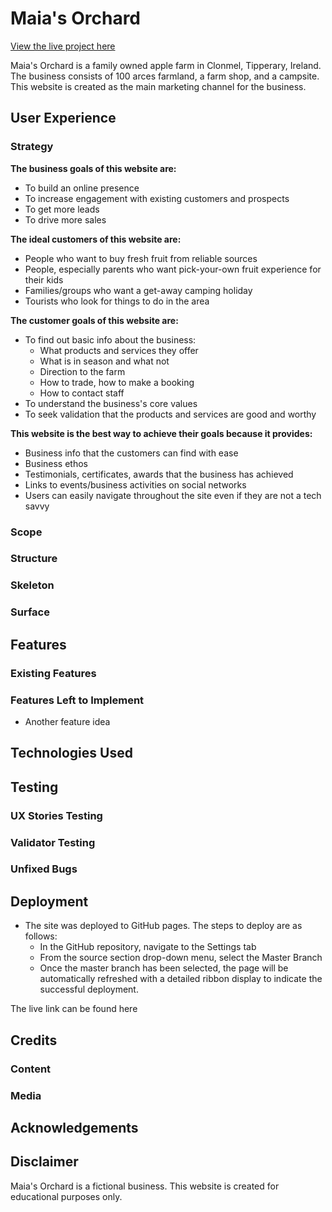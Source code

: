 # Maia's Orchard
[View the live project here]()

  Maia's Orchard is a family owned apple farm in Clonmel, Tipperary, Ireland. The business consists of 100 arces farmland, a farm shop, and a campsite. This website is created as the main marketing channel for the business.

## User Experience
### Strategy
  __The business goals of this website are:__
  - To build an online presence
  - To increase engagement with existing customers and prospects
  - To get more leads
  - To drive more sales

  __The ideal customers of this website are:__
  - People who want to buy fresh fruit from reliable sources
  - People, especially parents who want pick-your-own fruit experience for their kids
  - Families/groups who want a get-away camping holiday
  - Tourists who look for things to do in the area

  __The customer goals of this website are:__
  - To find out basic info about the business:
    - What products and services they offer
    - What is in season and what not
    - Direction to the farm
    - How to trade, how to make a booking
    - How to contact staff
  - To understand the business's core values
  - To seek validation that the products and services are good and worthy

  __This website is the best way to achieve their goals because it provides:__
  - Business info that the customers can find with ease
  - Business ethos
  - Testimonials, certificates, awards that the business has achieved
  - Links to events/business activities on social networks
  - Users can easily navigate throughout the site even if they are not a tech savvy

### Scope

### Structure

### Skeleton

### Surface

## Features 

### Existing Features


### Features Left to Implement

- Another feature idea

## Technologies Used

## Testing 
### UX Stories Testing

### Validator Testing 


### Unfixed Bugs


## Deployment

- The site was deployed to GitHub pages. The steps to deploy are as follows: 
  - In the GitHub repository, navigate to the Settings tab 
  - From the source section drop-down menu, select the Master Branch
  - Once the master branch has been selected, the page will be automatically refreshed with a detailed ribbon display to indicate the successful deployment. 

The live link can be found here 


## Credits 

### Content 

### Media

## Acknowledgements

## Disclaimer
  Maia's Orchard is a fictional business. This website is created for educational purposes only.